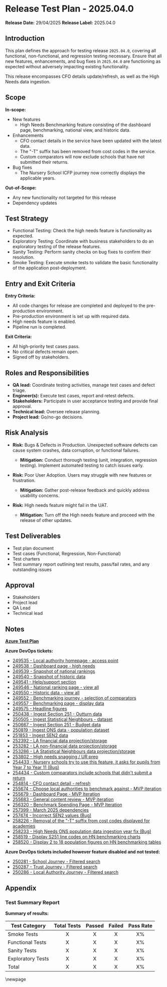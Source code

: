 # Release Test Plan - 2025.04.0

**Release Date:** 29/04/2025
**Release Label:** 2025.04.0

## Introduction

This plan defines the approach for testing release `2025.04.0`, covering all functional, non-functional, and regression testing necessary.
Ensure that all new features, enhancements, and bug fixes in `2025.04.0` are functioning as expected without adversely impacting existing functionality.

This release encompasses CFO details update/refresh, as well as the High Needs data ingestion.

## Scope

**In-scope:**

- New features
  - High Needs Benchmarking feature consisting of the dashboard page, benchmarking, national view, and historic data.
- Enhancements
  - CFO contact details in the service have been updated with the latest data.
  - The "-T" suffix has been removed from cost codes in the service.
  - Custom comparators will now exclude schools that have not submitted their returns.
- Bug fixes
  - The Nursery School ICFP journey now correctly displays the applicable years.

**Out-of-Scope:**

- Any new functionality not targeted for this release
- Dependency updates 

## Test Strategy

- Functional Testing: Check the high needs feature is functionality as expected. 
- Exploratory Testing: Coordinate with business stakeholders to do an exploratory testing of the release features. 
- Sanity Testing: Perform sanity checks on bug fixes to confirm their resolution.
- Smoke Testing: Execute smoke tests to validate the basic functionality of the application post-deployment.

## Entry and Exit Criteria

**Entry Criteria:**

- All code changes for release are completed and deployed to the pre-production environment.
- Pre-production environment is set up with required data.
- High needs feature is enabled. 
- Pipeline run is completed.

**Exit Criteria:**

- All high-priority test cases pass.
- No critical defects remain open.
- Signed off by stakeholders.

## Roles and Responsibilities

- **QA lead:** Coordinate testing activities, manage test cases and defect triage.
- **Engineer(s):** Execute test cases, report and retest defects.
- **Stakeholders:** Participate in user acceptance testing and provide final approval.
- **Technical lead:** Oversee release planning.
- **Project lead:** Go/no-go decisions.

## Risk Analysis

- **Risk:** Bugs & Defects in Production. Unexpected software defects can cause system crashes, data corruption, or functional failures.
  - **Mitigation:** Conduct thorough testing (unit, integration, regression testing). Implement automated testing to catch issues early.

- **Risk:** Poor User Adoption. Users may struggle with new features or frustration.
  - **Mitigation:** Gather post-release feedback and quickly address usability concerns.

- **Risk:** High needs feature might fail in the UAT. 
  - **Mitigation:** Turn off the High needs feature and proceed with the release of other updates. 

## Test Deliverables

- Test plan document
- Test cases (Functional, Regression, Non-Functional)
- Test charters
- Test summary report outlining test results, pass/fail rates, and any outstanding issues

## Approval

- Stakeholders
- Project lead
- QA Lead
- Technical lead

## Notes

**[Azure Test Plan](https://dfe-ssp.visualstudio.com/s198-DfE-Benchmarking-service/_testPlans/define?planId=259145&suiteId=259146)**

**Azure DevOps tickets:**

- [249535 - Local authority homepage - access point](https://dev.azure.com/dfe-ssp/s198-DfE-Benchmarking-service/_workitems/edit/249535)
- [249538 - Dashboard page - high needs](https://dev.azure.com/dfe-ssp/s198-DfE-Benchmarking-service/_workitems/edit/249538)
- [249539 - Snapshot of national rankings](https://dev.azure.com/dfe-ssp/s198-DfE-Benchmarking-service/_workitems/edit/249539)
- [249540 - Snapshot of historic data](https://dev.azure.com/dfe-ssp/s198-DfE-Benchmarking-service/_workitems/edit/249540)
- [249541 - Help/support section](https://dev.azure.com/dfe-ssp/s198-DfE-Benchmarking-service/_workitems/edit/249541)
- [249546 - National ranking page - view all](https://dev.azure.com/dfe-ssp/s198-DfE-Benchmarking-service/_workitems/edit/249546)
- [249550 - Historic data - view all](https://dev.azure.com/dfe-ssp/s198-DfE-Benchmarking-service/_workitems/edit/249550)
- [249552 - Benchmarking journey - selection of comparators](https://dev.azure.com/dfe-ssp/s198-DfE-Benchmarking-service/_workitems/edit/249552)
- [249557 - Benchmarking page - display data](https://dev.azure.com/dfe-ssp/s198-DfE-Benchmarking-service/_workitems/edit/249557)
- [249575 - Headline figures](https://dev.azure.com/dfe-ssp/s198-DfE-Benchmarking-service/_workitems/edit/249575)
- [250438 - Ingest Section 251 - Outturn data](https://dev.azure.com/dfe-ssp/s198-DfE-Benchmarking-service/_workitems/edit/250438)
- [250505 - Ingest Statistical Neighbours - dataset](https://dev.azure.com/dfe-ssp/s198-DfE-Benchmarking-service/_workitems/edit/250505)
- [250667 - Ingest Section 251 - Budget data](https://dev.azure.com/dfe-ssp/s198-DfE-Benchmarking-service/_workitems/edit/250667)
- [250819 - Ingest ONS data - population dataset](https://dev.azure.com/dfe-ssp/s198-DfE-Benchmarking-service/_workitems/edit/250819)
- [251853 - Ingest SEN2 data](https://dev.azure.com/dfe-ssp/s198-DfE-Benchmarking-service/_workitems/edit/251853)
- [252392 - LA financial data projection/storage](https://dev.azure.com/dfe-ssp/s198-DfE-Benchmarking-service/_workitems/edit/252392)
- [253282 - LA non-financial data projection/storage](https://dev.azure.com/dfe-ssp/s198-DfE-Benchmarking-service/_workitems/edit/253282)
- [253286 - LA Statistical Neighbours data projection/storage](https://dev.azure.com/dfe-ssp/s198-DfE-Benchmarking-service/_workitems/edit/253286)
- [253802 - High needs snagging / UR prep](https://dev.azure.com/dfe-ssp/s198-DfE-Benchmarking-service/_workitems/edit/253802)
- [254433 - Nursery schools try to use this feature, it asks for pupils from Year 7 to Year 11 (Bug)](https://dev.azure.com/dfe-ssp/s198-DfE-Benchmarking-service/_workitems/edit/254433)
- [254434 - Custom comparators include schools that didn't submit a return](https://dev.azure.com/dfe-ssp/s198-DfE-Benchmarking-service/_workitems/edit/254434)
- [254814 - CFO contact detail - refresh](https://dev.azure.com/dfe-ssp/s198-DfE-Benchmarking-service/_workitems/edit/254814)
- [255674 - Choose local authorities to benchmark against - MVP iteration](https://dev.azure.com/dfe-ssp/s198-DfE-Benchmarking-service/_workitems/edit/255674)
- [255679 - Dashboard Page - MVP Iteration](https://dev.azure.com/dfe-ssp/s198-DfE-Benchmarking-service/_workitems/edit/255679)
- [255683 - General content review - MVP iteration](https://dev.azure.com/dfe-ssp/s198-DfE-Benchmarking-service/_workitems/edit/255683)
- [256320 - Benchmark Spending Page - MVP Iteration](https://dev.azure.com/dfe-ssp/s198-DfE-Benchmarking-service/_workitems/edit/256320)
- [257399 - March 2025 dependencies](https://dev.azure.com/dfe-ssp/s198-DfE-Benchmarking-service/_workitems/edit/257399)
- [257474 - Incorrect SEN2 values (Bug)](https://dev.azure.com/dfe-ssp/s198-DfE-Benchmarking-service/_workitems/edit/257474)
- [258226 - Removal of the "-T" suffix from cost codes displayed for academies](https://dev.azure.com/dfe-ssp/s198-DfE-Benchmarking-service/_workitems/edit/258226)
- [258233 - High Needs ONS population data ingestion year fix (Bug)](https://dev.azure.com/dfe-ssp/s198-DfE-Benchmarking-service/_workitems/edit/258233)
- [258519 - Display S251 line codes on HN benchmarking charts](https://dev.azure.com/dfe-ssp/s198-DfE-Benchmarking-service/_workitems/edit/258519)
- [258520 - Display 2 to 18 population figures on HN benchmarking tables](https://dev.azure.com/dfe-ssp/s198-DfE-Benchmarking-service/_workitems/edit/258520)

**Azure DevOps tickets included however feature disabled and not tested:**

- [250281 - School Journey - Filtered search](https://dfe-ssp.visualstudio.com/s198-DfE-Benchmarking-service/_workitems/edit/250281)
- [250287 - Trust Journey - Filtered search](https://dfe-ssp.visualstudio.com/s198-DfE-Benchmarking-service/_workitems/edit/250287)
- [250286 - Local Authority Journey - Filtered search](https://dfe-ssp.visualstudio.com/s198-DfE-Benchmarking-service/_workitems/edit/250286)

## Appendix

### Test Summary Report

**Summary of results:**

| Test Category     | Total Tests | Passed | Failed | Pass Rate |
|-------------------|:-----------:|:------:|:------:|:---------:|
| Smoke Tests       |      X      |   X    |   X    |    X%     |
| Functional Tests  |      X      |   X    |   X    |    X%     |
| Sanity Tests      |      X      |   X    |   X    |    X%     |
| Exploratory Tests |      X      |   X    |   X    |    X%     |
| Total             |      X      |   X    |   X    |    X%     |

<!-- Leave the rest of this page blank -->
\newpage
